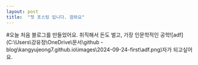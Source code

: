 ```yaml
---
layout: post
title:  "첫 포스팅 입니다. 잠와요"
---
```


#오늘 처음 블로그를 만들었어요.
취직해서 돈도 벌고, 가장 인문학적인 공학![adf](C:\Users\강유정\OneDrive\문서\github - blog\kangyujeong7.github.io\images\2024-09-24-first\adf.png)자가 되고싶어요.
